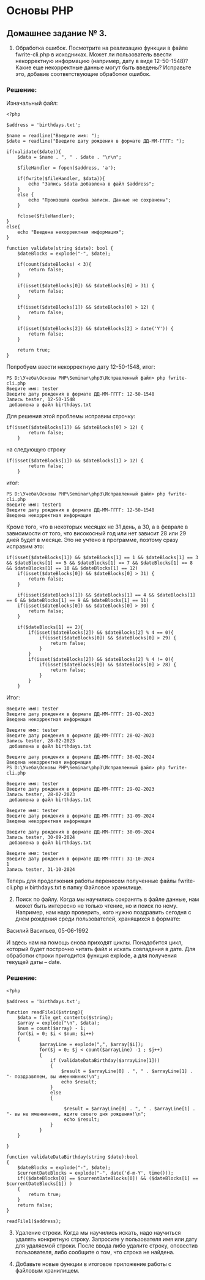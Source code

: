 # Основы PHP

## Домашнее задание № 3.

1. Обработка ошибок. Посмотрите на реализацию функции в файле fwrite-cli.php в исходниках. Может ли пользователь ввести некорректную информацию (например, дату в виде 12-50-1548)? Какие еще некорректные данные могут быть введены? Исправьте это, добавив соответствующие обработки ошибок.

### Решение:

Изначальный файл:

```
<?php

$address = 'birthdays.txt';

$name = readline("Введите имя: ");
$date = readline("Введите дату рождения в формате ДД-ММ-ГГГГ: ");

if(validate($date)){
    $data = $name . ", " . $date . "\r\n";

    $fileHandler = fopen($address, 'a');
    
    if(fwrite($fileHandler, $data)){
        echo "Запись $data добавлена в файл $address";
    }
    else {
        echo "Произошла ошибка записи. Данные не сохранены";
    }
    
    fclose($fileHandler);
}
else{
    echo "Введена некорректная информация";
}

function validate(string $date): bool {
    $dateBlocks = explode("-", $date);

    if(count($dateBlocks) < 3){
        return false;
    }

    if(isset($dateBlocks[0]) && $dateBlocks[0] > 31) {
        return false;
    }

    if(isset($dateBlocks[1]) && $dateBlocks[0] > 12) {
        return false;
    }

    if(isset($dateBlocks[2]) && $dateBlocks[2] > date('Y')) {
        return false;
    }

    return true;
}

```
Попробуем ввести некорректную дату 12-50-1548, итог:

```
PS D:\Учеба\Основы PHP\Seminar\php3\Исправленный файл> php fwrite-cli.php
Введите имя: tester
Введите дату рождения в формате ДД-ММ-ГГГГ: 12-50-1548
Запись tester, 12-50-1548
 добавлена в файл birthdays.txt

```
Для решения этой проблемы исправим строчку:

```
if(isset($dateBlocks[1]) && $dateBlocks[0] > 12) {
        return false;
    }
```
на следующую строку

```
if(isset($dateBlocks[1]) && $dateBlocks[1] > 12) {
        return false;
    }
```

итог:

```
PS D:\Учеба\Основы PHP\Seminar\php3\Исправленный файл> php fwrite-cli.php
Введите имя: tester1
Введите дату рождения в формате ДД-ММ-ГГГГ: 12-50-1548
Введена некорректная информация
```

Кроме того, что в некоторых месяцах не 31 день, а 30, а в феврале в зависимости от того, что високосный год или нет зависит 28 или 29 дней будет в месяце. Это не учтено в программе, поэтому сразу исправим это:

```
if(isset($dateBlocks[1]) && $dateBlocks[1] == 1 && $dateBlocks[1] == 3 && $dateBlocks[1] == 5 && $dateBlocks[1] == 7 && $dateBlocks[1] == 8 && $dateBlocks[1] == 10 && $dateBlocks[1] == 12)
    if(isset($dateBlocks[0]) && $dateBlocks[0] > 31) {
        return false;
    }

    if(isset($dateBlocks[1]) && $dateBlocks[1] == 4 && $dateBlocks[1] == 6 && $dateBlocks[1] == 9 && $dateBlocks[1] == 11)
    if(isset($dateBlocks[0]) && $dateBlocks[0] > 30) {
        return false;
    }

    if($dateBlocks[1] == 2){
        if(isset($dateBlocks[2]) && $dateBlocks[2] % 4 == 0){
            if(isset($dateBlocks[0]) && $dateBlocks[0] > 29) {
                return false;
            }
        }
        if(isset($dateBlocks[2]) && $dateBlocks[2] % 4 != 0){
            if(isset($dateBlocks[0]) && $dateBlocks[0] > 28) {
                return false;
            }
        }
    }
```

Итог:

```
Введите имя: tester
Введите дату рождения в формате ДД-ММ-ГГГГ: 29-02-2023
Введена некорректная информация

Введите имя: tester
Введите дату рождения в формате ДД-ММ-ГГГГ: 28-02-2023
Запись tester, 28-02-2023
 добавлена в файл birthdays.txt

Введите дату рождения в формате ДД-ММ-ГГГГ: 30-02-2024
Введена некорректная информация
PS D:\Учеба\Основы PHP\Seminar\php3\Исправленный файл> php fwrite-cli.php

Введите имя: tester
Введите дату рождения в формате ДД-ММ-ГГГГ: 29-02-2023
Запись tester, 28-02-2023
 добавлена в файл birthdays.txt

Введите имя: tester
Введите дату рождения в формате ДД-ММ-ГГГГ: 31-09-2024
Введена некорректная информация

Введите дату рождения в формате ДД-ММ-ГГГГ: 30-09-2024
Запись tester, 30-09-2024
 добавлена в файл birthdays.txt

Введите имя: tester
Введите дату рождения в формате ДД-ММ-ГГГГ: 31-10-2024
1
Запись tester, 31-10-2024

```

Теперь для продолжения работы перенесем полученные файлы fwrite-cli.php и birthdays.txt в папку Файловое хранилище.

2. Поиск по файлу. Когда мы научились сохранять в файле данные, нам может быть интересно не только чтение, но и поиск по нему. Например, нам надо проверить, кого нужно поздравить сегодня с днем рождения среди пользователей, хранящихся в формате:

Василий Васильев, 05-06-1992

И здесь нам на помощь снова приходят циклы. Понадобится цикл, который будет построчно читать файл и искать совпадения в дате. Для обработки строки пригодится функция explode, а для получения текущей даты – date.

### Решение:

```
<?php

$address = 'birthdays.txt';

function readFile1($string){
    $data = file_get_contents($string);
    $array = explode("\n", $data);
	$num = count($array) - 1;
	for($i = 0; $i < $num; $i++)
	{
	        $arrayLine = explode(",", $array[$i]);
	        for($j = 0; $j < count($arrayLine) -1 ; $j++)
	        {
	            if (validateDataBirthday($arrayLine[1]))
	            {
	                $result = $arrayLine[0] . ", " . $arrayLine[1] . "- поздравляем, вы именнинник!\n";
	                echo $result;
	            }
	            else
	            {
	
	                 $result = $arrayLine[0] . ", " . $arrayLine[1] . "- вы не именнинник, ждите своего дня рождения!\n";
	                 echo $result;
	            }
	        }
	}
    
}

function validateDataBirthday(string $date):bool
{
    $dateBlocks = explode("-", $date);
    $currentDateBlocks = explode("-", date('d-m-Y', time()));
    if(($dateBlocks[0] == $currentDateBlocks[0]) && ($dateBlocks[1] == $currentDateBlocks[1]) )
    {
        return true;
    }
    return false;
}

readFile1($address);

```

3. Удаление строки. Когда мы научились искать, надо научиться удалять конкретную строку. Запросите у пользователя имя или дату для удаляемой строки. После ввода либо удалите строку, оповестив пользователя, либо сообщите о том, что строка не найдена.

4. Добавьте новые функции в итоговое приложение работы с файловым хранилищем.
